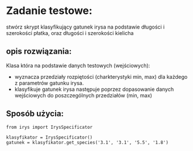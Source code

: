 # Zadanie testowe:

stwórz skrypt klasyfikujący gatunek irysa na podstawie długości i szerokości płatka, oraz długości i szerokości kielicha


## opis rozwiązania:

Klasa która na podstawie danych testowych (wejściowych):
- wyznacza przedziały rozpiętości (charkterystyki min, max) dla każdego z parametrów gatunku irysa.
- klasyfikuje gatunek irysa następuje poprzez dopasowanie danych wejściowych do poszczególnych przedziałów (min, max)

## Sposób użycia:

```
from irys import IrysSpecificator

klasyfikator = IrysSpecificator()
gatunek = klasyfikator.get_species('3.1', '3.1', '5.5', '1.8')


```

